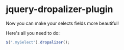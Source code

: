 jquery-dropalizer-plugin
========================

Now you can make your selects fields more beautiful!

Here's all you need to do:

```javascript
$(".mySelect").dropalizer();
```


